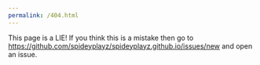 ```yaml
---
permalink: /404.html
---
```

This page is a LIE!
If you think this is a mistake then go to https://github.com/spideyplayz/spideyplayz.github.io/issues/new and open an issue.
